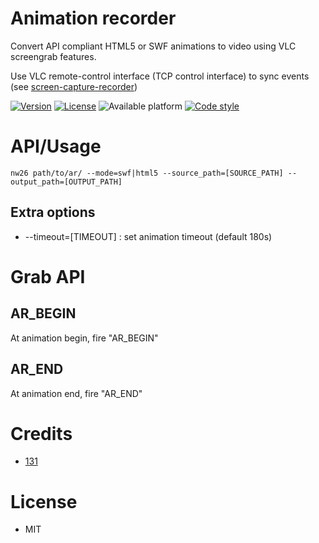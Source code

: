 # Animation recorder
Convert API compliant HTML5 or SWF animations to video using VLC screengrab features.

Use VLC remote-control interface (TCP control interface) to sync events (see [screen-capture-recorder](https://github.com/131/screen-recorder)) 

[![Version](https://img.shields.io/npm/v/animationrecorder.svg)](https://www.npmjs.com/package/animationrecorder)
[![License](https://img.shields.io/badge/license-MIT-blue.svg)](http://opensource.org/licenses/MIT)
![Available platform](https://img.shields.io/badge/platform-win32-blue.svg)
[![Code style](https://img.shields.io/badge/code%2fstyle-ivs-green.svg)](https://www.npmjs.com/package/eslint-plugin-ivs)


# API/Usage

```
nw26 path/to/ar/ --mode=swf|html5 --source_path=[SOURCE_PATH] --output_path=[OUTPUT_PATH]
```

## Extra options
* --timeout=[TIMEOUT] : set animation timeout (default 180s)

# Grab API
## AR_BEGIN
At animation begin, fire "AR_BEGIN"

## AR_END
At animation end, fire "AR_END"


# Credits
* [131](https://github.com/131)

# License
* MIT